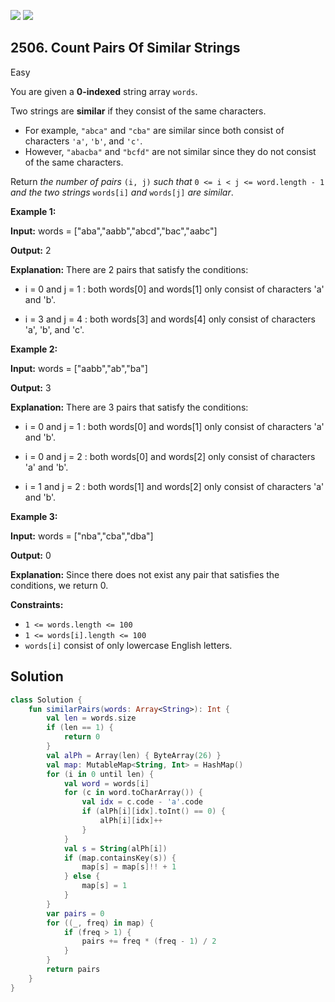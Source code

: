[![](https://img.shields.io/github/stars/javadev/LeetCode-in-Kotlin?label=Stars&style=flat-square)](https://github.com/javadev/LeetCode-in-Kotlin)
[![](https://img.shields.io/github/forks/javadev/LeetCode-in-Kotlin?label=Fork%20me%20on%20GitHub%20&style=flat-square)](https://github.com/javadev/LeetCode-in-Kotlin/fork)

## 2506\. Count Pairs Of Similar Strings

Easy

You are given a **0-indexed** string array `words`.

Two strings are **similar** if they consist of the same characters.

*   For example, `"abca"` and `"cba"` are similar since both consist of characters `'a'`, `'b'`, and `'c'`.
*   However, `"abacba"` and `"bcfd"` are not similar since they do not consist of the same characters.

Return _the number of pairs_ `(i, j)` _such that_ `0 <= i < j <= word.length - 1` _and the two strings_ `words[i]` _and_ `words[j]` _are similar_.

**Example 1:**

**Input:** words = ["aba","aabb","abcd","bac","aabc"]

**Output:** 2

**Explanation:** There are 2 pairs that satisfy the conditions: 

- i = 0 and j = 1 : both words[0] and words[1] only consist of characters 'a' and 'b'. 

- i = 3 and j = 4 : both words[3] and words[4] only consist of characters 'a', 'b', and 'c'.

**Example 2:**

**Input:** words = ["aabb","ab","ba"]

**Output:** 3

**Explanation:** There are 3 pairs that satisfy the conditions: 

- i = 0 and j = 1 : both words[0] and words[1] only consist of characters 'a' and 'b'. 

- i = 0 and j = 2 : both words[0] and words[2] only consist of characters 'a' and 'b'. 

- i = 1 and j = 2 : both words[1] and words[2] only consist of characters 'a' and 'b'.

**Example 3:**

**Input:** words = ["nba","cba","dba"]

**Output:** 0

**Explanation:** Since there does not exist any pair that satisfies the conditions, we return 0.

**Constraints:**

*   `1 <= words.length <= 100`
*   `1 <= words[i].length <= 100`
*   `words[i]` consist of only lowercase English letters.

## Solution

```kotlin
class Solution {
    fun similarPairs(words: Array<String>): Int {
        val len = words.size
        if (len == 1) {
            return 0
        }
        val alPh = Array(len) { ByteArray(26) }
        val map: MutableMap<String, Int> = HashMap()
        for (i in 0 until len) {
            val word = words[i]
            for (c in word.toCharArray()) {
                val idx = c.code - 'a'.code
                if (alPh[i][idx].toInt() == 0) {
                    alPh[i][idx]++
                }
            }
            val s = String(alPh[i])
            if (map.containsKey(s)) {
                map[s] = map[s]!! + 1
            } else {
                map[s] = 1
            }
        }
        var pairs = 0
        for ((_, freq) in map) {
            if (freq > 1) {
                pairs += freq * (freq - 1) / 2
            }
        }
        return pairs
    }
}
```